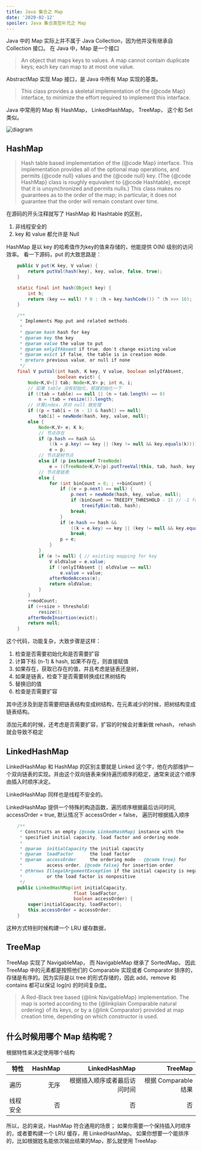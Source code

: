 ```yaml
---
title: Java 集合之 Map
date: '2020-02-12'
spoiler: Java 集合类型补充之 Map
---
```


Java 中的 Map 实际上并不属于 Java Collection，因为他并没有继承自 Collection 接口。 在 Java 中，Map 是一个接口

  > An object that maps keys to values.  A map cannot contain duplicate keys;
  > each key can map to at most one value.

AbstractMap 实现 Map 接口，是 Java 中所有 Map 实现的基类。

  > This class provides a skeletal implementation of the {@code Map}
  > interface, to minimize the effort required to implement this interface.

Java 中常用的 Map 有 HashMap， LinkedHashMap， TreeMap， 这个和 Set 类似。

![diagram](diagram.jpg)


## HashMap

> Hash table based implementation of the {@code Map} interface.  This
> implementation provides all of the optional map operations, and permits
> {@code null} values and the {@code null} key.  (The {@code HashMap}
> class is roughly equivalent to {@code Hashtable}, except that it is
> unsynchronized and permits nulls.)  This class makes no guarantees as to
> the order of the map; in particular, it does not guarantee that the order
> will remain constant over time.

在源码的开头注释就写了 HashMap 和 Hashtable 的区别，

  1. 非线程安全的
  2. key 和 value 都允许是 Null

HashMap 是以 key 的哈希值作为key的值来存储的，他能提供 O(N) 级别的访问效率。 看一下源码，put 的大致思路是：


```java
    public V put(K key, V value) {
        return putVal(hash(key), key, value, false, true);
    }

    static final int hash(Object key) {
        int h;
        return (key == null) ? 0 : (h = key.hashCode()) ^ (h >>> 16);
    }

    /**
     * Implements Map.put and related methods.
     *
     * @param hash hash for key
     * @param key the key
     * @param value the value to put
     * @param onlyIfAbsent if true, don't change existing value
     * @param evict if false, the table is in creation mode.
     * @return previous value, or null if none
     */
    final V putVal(int hash, K key, V value, boolean onlyIfAbsent,
                   boolean evict) {
        Node<K,V>[] tab; Node<K,V> p; int n, i;
        // 如果 table 没有初始化，那就初始化一下
        if ((tab = table) == null || (n = tab.length) == 0)
            n = (tab = resize()).length;
        // 计算index，并对 null 做处理
        if ((p = tab[i = (n - 1) & hash]) == null)
            tab[i] = newNode(hash, key, value, null);
        else {
            Node<K,V> e; K k;
            // 节点存在
            if (p.hash == hash &&
                ((k = p.key) == key || (key != null && key.equals(k))))
                e = p;
            // 节点是树节点
            else if (p instanceof TreeNode)
                e = ((TreeNode<K,V>)p).putTreeVal(this, tab, hash, key, value);
            // 节点是链表
            else {
                for (int binCount = 0; ; ++binCount) {
                    if ((e = p.next) == null) {
                        p.next = newNode(hash, key, value, null);
                        if (binCount >= TREEIFY_THRESHOLD - 1) // -1 for 1st
                            treeifyBin(tab, hash);
                        break;
                    }
                    if (e.hash == hash &&
                        ((k = e.key) == key || (key != null && key.equals(k))))
                        break;
                    p = e;
                }
            }
            if (e != null) { // existing mapping for key
                V oldValue = e.value;
                if (!onlyIfAbsent || oldValue == null)
                    e.value = value;
                afterNodeAccess(e);
                return oldValue;
            }
        }
        ++modCount;
        if (++size > threshold)
            resize();
        afterNodeInsertion(evict);
        return null;
    }
```

这个代码，功能复杂，大致步骤是这样：

1. 检查是否需要初始化和是否需要扩容
2. 计算下标 (n-1) & hash, 如果不存在，则直接赋值
3. 如果存在，获取已存在的值，并且考虑是链表还是树，
4. 如果是链表，检查下是否需要转换成红黑树结构
5. 替换旧的值
6. 检查是否需要扩容

其中还涉及到是否需要把链表结构变成树结构，在元素减少的时候，把树结构变成链表结构。

添加元素的时候，还考虑是否需要扩容，扩容的时候会对重新做 rehash， rehash 就会导致不稳定

## LinkedHashMap

LinkedHashMap 和 HashMap 的区别主要就是 Linked 这个字，他在内部维护一个双向链表的实现。并由这个双向链表来保持遍历顺序的稳定，通常来说这个顺序由插入时顺序决定。

LinkedHashMap 同样也是线程不安全的。

LinkedHashMap 提供一个特殊的构造函数，遍历顺序根据最后访问时间,  accessOrder = true, 默认情况下 accessOrder = false， 遍历时根据插入顺序

```java
    /**
     * Constructs an empty {@code LinkedHashMap} instance with the
     * specified initial capacity, load factor and ordering mode.
     *
     * @param  initialCapacity the initial capacity
     * @param  loadFactor      the load factor
     * @param  accessOrder     the ordering mode - {@code true} for
     *         access-order, {@code false} for insertion-order
     * @throws IllegalArgumentException if the initial capacity is negative
     *         or the load factor is nonpositive
     */
    public LinkedHashMap(int initialCapacity,
                         float loadFactor,
                         boolean accessOrder) {
        super(initialCapacity, loadFactor);
        this.accessOrder = accessOrder;
    }
```

这种方式特别时候构建一个 LRU 缓存数据， 

## TreeMap

TreeMap 实现了 NavigableMap， 而 NavigableMap 继承了 SortedMap。 因此 TreeMap 中的元素都是按照他们的 Comparable 实现或者 Comparator 排序的，存储是有序的。因为实际是以 tree 的形式存储的，因此 add，remove 和 contains 都可以保证 log(n) 的时间复杂度。

> A Red-Black tree based {@link NavigableMap} implementation.
> The map is sorted according to the {@linkplain Comparable natural
> ordering} of its keys, or by a {@link Comparator} provided at map
> creation time, depending on which constructor is used.



## 什么时候用哪个 Map 结构呢？

根据特性来决定使用哪个结构

|    特性     | HashMap     | LinkedHashMap | TreeMap   |
| ---------- | -----------: | -------------:| --------: |
| 遍历 | 无序 | 根据插入顺序或者最后访问时间 | 根据 Comparable 结果 |
| 线程安全 | 否 | 否 | 否 |

所以，总的来说，HashMap 符合通用的场景； 如果你需要一个保持插入时顺序的，或者要构建一个 LRU 缓存，用 LinkedHashMap。 如果你想要一个能排序的，比如根据姓名能依次输出结果的Map，那么就使用 TreeMap




